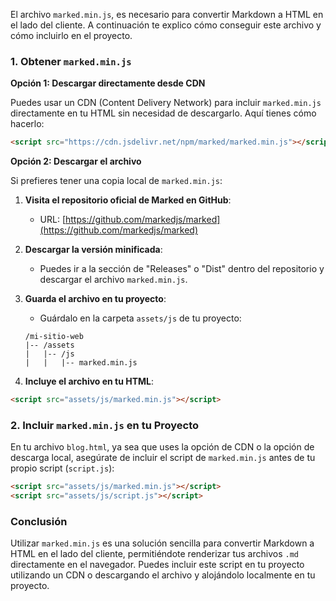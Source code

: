  El archivo `marked.min.js`, es necesario para convertir Markdown a HTML en el lado del cliente. A continuación te explico cómo conseguir este archivo y cómo incluirlo en el proyecto.

### **1. Obtener `marked.min.js`**

**Opción 1: Descargar directamente desde CDN**
  
Puedes usar un CDN (Content Delivery Network) para incluir `marked.min.js` directamente en tu HTML sin necesidad de descargarlo. Aquí tienes cómo hacerlo:

```html
<script src="https://cdn.jsdelivr.net/npm/marked/marked.min.js"></script>
```

**Opción 2: Descargar el archivo**

Si prefieres tener una copia local de `marked.min.js`:

1. **Visita el repositorio oficial de Marked en GitHub**:
   - URL: [https://github.com/markedjs/marked](https://github.com/markedjs/marked)

2. **Descargar la versión minificada**:
   - Puedes ir a la sección de "Releases" o "Dist" dentro del repositorio y descargar el archivo `marked.min.js`.

3. **Guarda el archivo en tu proyecto**:
   - Guárdalo en la carpeta `assets/js` de tu proyecto:

   ```
   /mi-sitio-web
   |-- /assets
   |   |-- /js
   |   |   |-- marked.min.js
   ```

4. **Incluye el archivo en tu HTML**:

```html
<script src="assets/js/marked.min.js"></script>
```

### **2. Incluir `marked.min.js` en tu Proyecto**

En tu archivo `blog.html`, ya sea que uses la opción de CDN o la opción de descarga local, asegúrate de incluir el script de `marked.min.js` antes de tu propio script (`script.js`):

```html
<script src="assets/js/marked.min.js"></script>
<script src="assets/js/script.js"></script>
```

### **Conclusión**

Utilizar `marked.min.js` es una solución sencilla para convertir Markdown a HTML en el lado del cliente, permitiéndote renderizar tus archivos `.md` directamente en el navegador. Puedes incluir este script en tu proyecto utilizando un CDN o descargando el archivo y alojándolo localmente en tu proyecto.